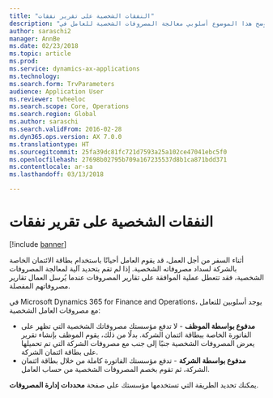 ```yaml
---
title: "النفقات الشخصية على تقرير نفقات"
description: "يوضح هذا الموضوع أسلوبي معالجة المصروفات الشخصية للعامل في Microsoft Dynamics 365 for Finance and Operations."
author: saraschi2
manager: AnnBe
ms.date: 02/23/2018
ms.topic: article
ms.prod: 
ms.service: dynamics-ax-applications
ms.technology: 
ms.search.form: TrvParameters
audience: Application User
ms.reviewer: twheeloc
ms.search.scope: Core, Operations
ms.search.region: Global
ms.author: saraschi
ms.search.validFrom: 2016-02-28
ms.dyn365.ops.version: AX 7.0.0
ms.translationtype: HT
ms.sourcegitcommit: 25fa39dc81fc721d7593a25a102ce47041ebc5f0
ms.openlocfilehash: 27698b02795b709a167235537d8b1ca871bdd371
ms.contentlocale: ar-sa
ms.lasthandoff: 03/13/2018

---
```


# <a name="personal-expenses-on-an-expense-report"></a>النفقات الشخصية على تقرير نفقات

[!include [banner](../includes/banner.md)]

أثناء السفر من أجل العمل، قد يقوم العامل أحيانًا باستخدام بطاقة الائتمان الخاصة بالشركة لسداد مصروفاته الشخصية. إذا لم تقم بتحديد آلية لمعالجة المصروفات الشخصية، فقد تتعطل عملية الموافقة على تقارير المصروفات عندما يُرسل العمال تقارير مصروفاتهم المفصلة. 

في Microsoft Dynamics 365 for Finance and Operations، يوجد أسلوبين للتعامل مع مصروفات العامل الشخصية:

- **مدفوع بواسطة الموظف** - لا تدفع مؤسستك مصروفاتك الشخصية التي تظهر على الفاتورة الخاصة ببطاقة ائتمان الشركة. بدلًا من ذلك، يقوم الموظف بإنشاء تقرير يعرض المصروفات الشخصية جنبًا إلى جنب مع مصروفات الشركة التي تم تحميلها على بطاقة ائتمان الشركة.
- **مدفوع بواسطة الشركة** - تدفع مؤسستك الفاتورة كاملة من خلال بطاقة ائتمان الشركة، ثم تقوم بخصم المصروفات الشخصية من حساب العامل.

يمكنك تحديد الطريقة التي تستخدمها مؤسستك على صفحة **محددات إدارة المصروفات**.

